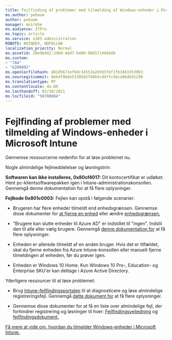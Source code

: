 ```yaml
---
title: Fejlfinding af problemer med tilmelding af Windows-enheder i Microsoft Intune
ms.author: pebaum
author: pebaum
manager: mnirkhe
ms.audience: ITPro
ms.topic: article
ms.service: o365-administration
ROBOTS: NOINDEX, NOFOLLOW
localization_priority: Normal
ms.assetid: 20e9bd42-2db0-4dd7-b480-966571494dd9
ms.custom:
- "784"
- "6200002"
ms.openlocfilehash: 88105671ef6dc34553a265937bf1fb3463353963
ms.sourcegitcommit: 0eb4f9bde53395b5fd4b5cd4ffc56ca96db91298
ms.translationtype: MT
ms.contentlocale: da-DK
ms.lasthandoff: 03/10/2021
ms.locfileid: "50708884"
---
```

# <a name="troubleshoot-issues-with-enrolling-windows-devices-in-microsoft-intune"></a>Fejlfinding af problemer med tilmelding af Windows-enheder i Microsoft Intune

Gennemse ressourcerne nedenfor for at løse problemet nu.
  
Nogle almindelige fejlmeddelelser og løsningstrin:
  
 **Softwaren kan ikke installeres, 0x80cf4017:** Dit kontocertifikat er udløbet. Hent pc-klientsoftwarepakken igen i Intune-administrationskonsollen. Gennemgå denne dokumentation for at få flere oplysninger.
  
 **Fejlkode 0x801c0003:** Fejlen kan opstå i følgende scenarier:
  
-  Brugeren har flere enheder tilmeldt end enhedsgrænsen. Gennemse disse dokumenter for [at fjerne en enhed](https://docs.microsoft.com/intune/devices-wipe) eller ændre [enhedsgrænsen.](https://docs.microsoft.com/intune/enrollment-restrictions-set#set-device-limit-restrictions)

-  "Brugere kan slutte enheder til Azure AD" er indstillet til "ingen". Indstil den til alle eller vælg brugere. Gennemgå [denne dokumentation for](https://docs.microsoft.com/azure/active-directory/device-management-azure-portal#configure-device-settings) at få flere oplysninger.

-  Enheden er allerede tilmeldt af en anden bruger. Hvis det er tilfældet, skal du fjerne enheden fra Azure Intune-konsollen eller manuelt fjerne tilmeldingen af enheden, før du prøver igen.

-  Enheden er Windows 10 Home. Kun Windows 10 Pro-, Education- og Enterprise SKU'er kan deltage i Azure Active Directory.

Yderligere ressourcer til at løse problemet:
  
-  Brug [Intune-fejlfindingsportalen](https://devicemanagement.microsoft.com/#blade/Microsoft_Intune_DeviceSettings/TroubleshootBlade) til at diagnosticere og løse almindelige registreringsfejl. Gennemgå [dette dokument for](https://docs.microsoft.com/intune/help-desk-operators) at få flere oplysninger.

-  Gennemse disse dokumenter for at få en liste over almindelige fejl, der forhindrer registrering og løsninger til hver: [Fejlfindingsvejledning](https://support.microsoft.com/help/4089533/troubleshooting-windows-device-enrollment-problems-in-microsoft-intune) og [fejlfindingsdokument.](https://docs.microsoft.com/troubleshoot/mem/intune/troubleshoot-device-enrollment-in-intune)

[Få mere at vide om, hvordan du tilmelder Windows-enheder i Microsoft Intune.](https://docs.microsoft.com/intune/windows-enroll)

